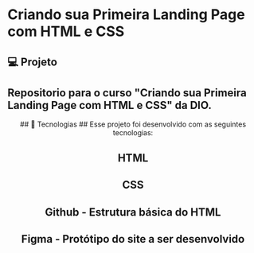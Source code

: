 # Criando sua Primeira Landing Page com HTML e CSS

##        💻 Projeto
## Repositorio para o curso "Criando sua Primeira Landing Page com HTML e CSS" da DIO.

<center>## 🚀 Tecnologias
## Esse projeto foi desenvolvido com as seguintes tecnologias:

## HTML
## CSS
## Github - Estrutura básica do HTML
## Figma - Protótipo do site a ser desenvolvido
